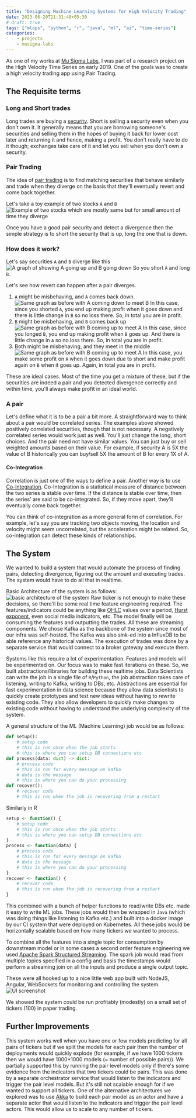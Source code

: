 ```yaml
---
title: "Designing Machine Learning Systems for High Velocity Trading"
date: 2023-06-20T21:31:48+05:30
# draft: true
tags: ["mlops", "python", "r", "java", "ml", "ai", "time-series"]
categories:
    - projects
    - musigma-labs
---
```


As one of my works at [Mu Sigma Labs](https://www.mu-sigma.com/labs), I was part of a research project on the High Velocity Time Series on early 2019. One of the goals was to create a high velocity trading app using Pair Trading.

## The Requisite terms
### Long and Short trades
Long trades are buying a [security](https://en.wikipedia.org/wiki/Security_(finance)). Short is selling a security even when you don't own it. It generally means that you are borrowing someone's securities and selling them in the hopes of buying it back for lower cost later and returning it and hence, making a profit. You don't really have to do it though; exchanges take care of it and let you sell when you don't own a security.
### Pair Trading
The idea of [pair trading](https://en.wikipedia.org/wiki/Pairs_trade) is to find matching securities that behave similarly and trade when they diverge on the basis that they'll eventually revert and come back together.

Let's take a toy example of two stocks `A` and `B`
![Example of two stocks which are mostly same but for small amount of time they diverge](/images/high-velocity-trading-ml-systems/pair-example.png)

Once you have a good pair security and detect a divergence then the simple strategy is to short the security that is up, long the one that is down. 
### How does it work?
Let's say securities `A` and `B` diverge like this
![A graph of showing A going up and B going down](/images/high-velocity-trading-ml-systems/pair-diverge.png)
So you short `A` and long `B`.

Let's see how revert can happen after a pair diverges.
1. `A` might be misbehaving, and `A` comes back down. ![Same graph as before with A coming down to meet B](/images/high-velocity-trading-ml-systems/pair-revert-1.png) In this case, since you shorted `A`, you end up making profit when it goes down and there is little change in `B` so no loss there. So, in total you are in profit.
2. `B` might be misbehaving, and `B` comes back up ![Same graph as before with B coming up to meet A](/images/high-velocity-trading-ml-systems/pair-revert-2.png) In this case, since you longed `B`, you end up making profit when `B` goes up. And there is little change in `A` so no loss there. So, in total you are in profit.
3. Both might be misbehaving, and they meet in the middle ![Same graph as before with B coming up to meet A](/images/high-velocity-trading-ml-systems/pair-revert-3.png) In this case, you make some profit on `A` when it goes down due to short and make profit again on `B` when it goes up. Again, in total you are in profit.

These are ideal cases. Most of the time you get a mixture of these, but if the securities are indeed a pair and you detected divergence correctly and within time, you'll always make profit in an ideal world.
### A pair
Let's define what it is to be a pair a bit more. A straightforward way to think about a pair would be correlated series. The examples above showed positively correlated securities, though that is not necessary. A negatively correlated series would work just as well. You'll just change the long, short choices. And the pair need not have similar values. You can just buy or sell weighted amounts based on their value. For example, if security A is 5X the value of B historically you can buy/sell 5X the amount of B for every 1X of A. 

#### Co-Integration
Correlation is just one of the ways to define a pair. Another way is to use [Co-Integration](https://en.wikipedia.org/wiki/Co-integration). Co-Integration is a statistical measure of distance between the two series is stable over time. If the distance is stable over time, then the series' are said to be co-integrated. So, if they move apart, they'll eventually come back together.
<!-- More detailed discussion of cointegration? you can talk about how you can think of cointegrated at order 2 can mean the two series are related at "acceleration" instead of "velocity" -->
You can think of co-integration as a more general form of correlation. For example, let's say you are tracking two objects moving, the location and velocity might seem uncorrelated, but the acceleration might be related. So, co-integration can detect these kinds of relationships.

## The System
We wanted to build a system that would automate the process of finding pairs, detecting divergence, figuring out the amount and executing trades. The system would have to do all that in realtime. 

Basic Architecture of the system is as follows:
![basic architecture of the system](/images/high-velocity-trading-ml-systems/basic-architecture.png)
Raw ticker is not enough to make these decisions, so there'll be some real time feature engineering required. The features/indicators could be anything like [OHLC](https://en.wikipedia.org/wiki/Open-high-low-close_chart) values over a period, [Hurst exponent](https://en.wikipedia.org/wiki/Hurst_exponent), even social media indicators, etc. The model finally will be consuming the features and outputting the trades. All these are streaming components. We chose Kafka as the backbone of the system since most of our infra was self-hosted. The Kafka was also sink-ed into a InfluxDB to be able reference any historical values. The execution of trades was done by a separate service that would connect to a broker gateway and execute them.

Systems like this require a lot of experimentation. Features and models will be experimented on. Our focus was to make fast iterations on these. So, we built abstractions/libraries for building these realtime jobs. Data Scientists can write the job in a single file of `R`/`Python`, the job abstraction takes care of listening, writing to Kafka, writing to DBs, etc. Abstractions are essential for fast experimentation in data science because they allow data scientists to quickly create prototypes and test new ideas without having to rewrite existing code. They also allow developers to quickly make changes to existing code without having to understand the underlying complexity of the system.

A general structure of the ML (Machine Learning) job would be as follows:
```python
def setup():
    # setup code
    # this is run once when the job starts
    # this is where you can setup DB connections etc
def process(data: dict) -> dict:
    # process code
    # this is run for every message on kafka
    # data is the message
    # this is where you can do your processing
def recover():
    # recover code
    # this is run when the job is recovering from a restart
```
Similarly in R
```R
setup <- function() {
    # setup code
    # this is run once when the job starts
    # this is where you can setup DB connections etc
}
process <- function(data) {
    # process code
    # this is run for every message on kafka
    # data is the message
    # this is where you can do your processing
}
recover <- function() {
    # recover code
    # this is run when the job is recovering from a restart
}
```
This combined with a bunch of helper functions to read/write DBs etc. made it easy to write ML jobs. These jobs would then be wrapped in `Java` (which was doing things like listening to Kafka etc.) and built into a docker image by our CI system that were deployed on Kubernetes. All these jobs would be horizontally scalable based on how many tickers we wanted to process.

To combine all the features into a single topic for consumption by downstream model or in some cases a second order feature engineering we used [Apache Spark Structured Streaming](https://spark.apache.org/docs/latest/structured-streaming-programming-guide.html#overview). The spark job would read from multiple topics specified in a config and basis the timestamps would perform a streaming join on all the inputs and produce a single output topic. 

These were all hooked up to a nice little web app built with NodeJS, Angular, WebSockets for monitoring and controlling the system. 
![UI screenshot](/images/high-velocity-trading-ml-systems/screenshot.jpg)

We showed the system could be run profitably (modestly) on a small set of tickers (100) in paper trading. 

## Further Improvements
This system works well when you have one or few models predicting for all pairs of tickers but if we split the models for each pair then the number of deployments would quickly explode (for example, if we have 1000 tickers then we would have 1000*1000 models (= number of possible pairs)). We partially supported this by running the pair level models only if there's some evidence from the indicators that two tickers could be pairs. This was done by a separate orchestrator service that would listen to the indicators and trigger the pair level models. But it's still not scalable enough for if we wanted to support all tickers. One of the alternative architectures we explored was to use [Akka](https://akka.io/) to build each pair model as an actor and have a separate actor that would listen to the indicators and trigger the pair level actors. This would allow us to scale to any number of tickers. 